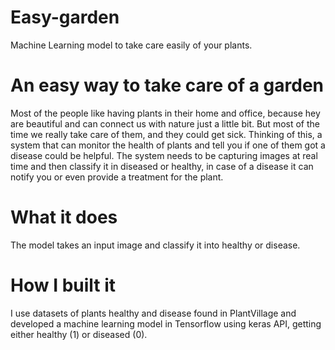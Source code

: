 # Easy-garden
Machine Learning model to take care easily of your plants.
# An easy way to take care of a garden
Most of the people like having plants in their home and office, because hey are beautiful and can connect us with nature just a little bit. But most of the time we really take care of them, and they could get sick. Thinking of this, a system that can monitor the health of plants and tell you if one of them got a disease could be helpful. The system needs to be capturing images at real time and then classify it in diseased or healthy, in case of a disease it can notify you or even provide a treatment for the plant.
# What it does
The model takes an input image and classify it into healthy or disease.
# How I built it
I use datasets of plants healthy and disease found in PlantVillage and developed a machine learning model in Tensorflow using keras API, getting either healthy (1) or diseased (0).
